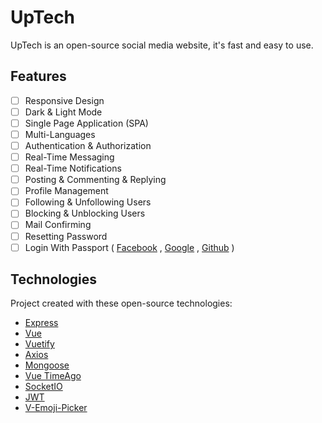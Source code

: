 # UpTech

UpTech is an open-source social media website, it's fast and easy to use.

## Features 
- [ ] Responsive Design
- [ ] Dark & Light Mode
- [ ] Single Page Application (SPA)
- [ ] Multi-Languages
- [ ] Authentication & Authorization
- [ ] Real-Time Messaging
- [ ] Real-Time Notifications
- [ ] Posting & Commenting & Replying
- [ ] Profile Management
- [ ] Following & Unfollowing Users
- [ ] Blocking & Unblocking Users
- [ ] Mail Confirming
- [ ] Resetting Password
- [ ] Login With Passport ( [Facebook](https://www.facebook.com/) , [Google](https://www.google.com/) , [Github](http://github.com/) )

## Technologies
Project created with these open-source technologies:
* [Express](https://github.com/expressjs/express)
* [Vue](https://github.com/vuejs/vue)
* [Vuetify](https://github.com/vuetifyjs/vuetify)
* [Axios](https://github.com/axios/axios)
* [Mongoose](https://github.com/Automattic/mongoose)
* [Vue TimeAgo](https://github.com/egoist/vue-timeago)
* [SocketIO](https://github.com/socketio/socket.io)
* [JWT](https://github.com/auth0/node-jsonwebtoken)
* [V-Emoji-Picker](https://github.com/joaoeudes7/V-Emoji-Picker)
<!-- * [Redis]() -->
<!-- * []() -->


